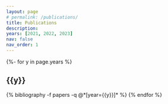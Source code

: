 ```yaml
---
layout: page
# permalink: /publications/
title: Publications
description:
years: [2021, 2022, 2023]
nav: false
nav_order: 1
---
```


<!-- _pages/publications.md -->
<div class="publications">

{%- for y in page.years %}

  <h2 class="year">{{y}}</h2>
  {% bibliography -f papers -q @*[year={{y}}]* %}
{% endfor %}

</div>
